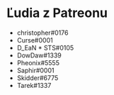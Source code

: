 <!-- TITLE: [SK] Podporovatelia Discord Wiki -->
<!-- SUBTITLE: Táto stránka je zcela venovaná skvelým ľuďom, ktorím pomáhajú s platením hostingu! Úprimne by bolo bez vašej pomoci hrozné prevozovať túto stránku, takže Vám ďakujeme! -->

# Ľudia z Patreonu
* christopher#0176
* Curse#0001
* D_EaN * STS#0105
* DowDaw#1339
* Pheonix#5555
* Saphir#0001
* Skidder#6775
* Tarek#1337